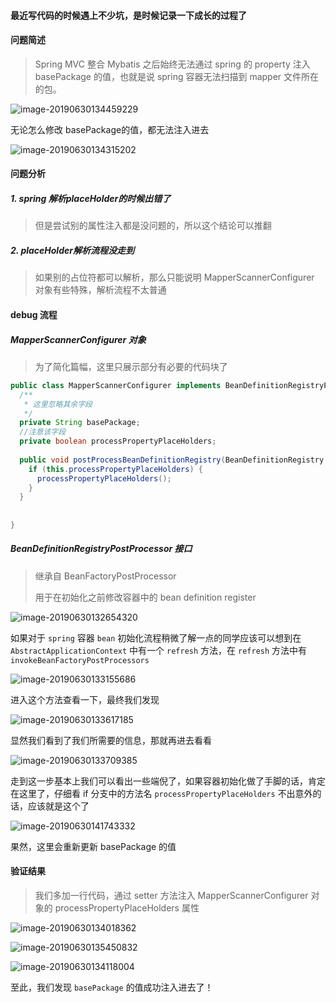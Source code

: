 #### 最近写代码的时候遇上不少坑，是时候记录一下成长的过程了

#### 问题简述

>  Spring MVC 整合 Mybatis 之后始终无法通过 spring 的 property 注入 basePackage 的值，也就是说 spring 容器无法扫描到 mapper 文件所在的包。

![image-20190630134459229](http://ww4.sinaimg.cn/large/006tNc79ly1g4j4s0x40sj30hg00sjrb.jpg)

无论怎么修改 basePackage的值，都无法注入进去

![image-20190630134315202](http://ww1.sinaimg.cn/large/006tNc79ly1g4j4q7smpmj317s03wwfp.jpg)



#### 问题分析

##### 1.  spring 解析placeHolder的时候出错了

> 但是尝试别的属性注入都是没问题的，所以这个结论可以推翻

##### 2.  placeHolder解析流程没走到

> 如果别的占位符都可以解析，那么只能说明 MapperScannerConfigurer 对象有些特殊，解析流程不太普通

#### debug 流程

#####  MapperScannerConfigurer 对象

> 为了简化篇幅，这里只展示部分有必要的代码块了

```java
public class MapperScannerConfigurer implements BeanDefinitionRegistryPostProcessor, InitializingBean, ApplicationContextAware, BeanNameAware {
  /**
   * 这里忽略其余字段
   */
  private String basePackage;
  //注意该字段
  private boolean processPropertyPlaceHolders; 
  
  public void postProcessBeanDefinitionRegistry(BeanDefinitionRegistry registry) {
    if (this.processPropertyPlaceHolders) {
      processPropertyPlaceHolders();
    }
  }
  
  
}
```

##### BeanDefinitionRegistryPostProcessor 接口

> 继承自 BeanFactoryPostProcessor
>
> 用于在初始化之前修改容器中的  bean definition register 

![image-20190630132654320](http://ww3.sinaimg.cn/large/006tNc79ly1g4j49buc5ej317o0c2ad5.jpg)

如果对于 `spring` 容器  `bean` 初始化流程稍微了解一点的同学应该可以想到在 `AbstractApplicationContext` 中有一个 `refresh` 方法，在 `refresh` 方法中有 `invokeBeanFactoryPostProcessors`

![image-20190630133155686](http://ww2.sinaimg.cn/large/006tNc79ly1g4j4efojylj30m20nun0o.jpg)

进入这个方法查看一下，最终我们发现

![image-20190630133617185](http://ww1.sinaimg.cn/large/006tNc79ly1g4j4iz2nhxj310u0htwjk.jpg)

显然我们看到了我们所需要的信息，那就再进去看看

![image-20190630133709385](http://ww3.sinaimg.cn/large/006tNc79ly1g4j4jvf1jaj30sg0gytd0.jpg)

走到这一步基本上我们可以看出一些端倪了，如果容器初始化做了手脚的话，肯定在这里了，仔细看 if 分支中的方法名 `processPropertyPlaceHolders` 不出意外的话，应该就是这个了

![image-20190630141743332](http://ww1.sinaimg.cn/large/006tNc79ly1g4j5q35g2rj30px0a576z.jpg)

果然，这里会重新更新 basePackage 的值

#### 验证结果

> 我们多加一行代码，通过 setter 方法注入 MapperScannerConfigurer 对象的 processPropertyPlaceHolders 属性

![image-20190630134018362](http://ww3.sinaimg.cn/large/006tNc79ly1g4j4n5a72dj3190056gn7.jpg)

![image-20190630135450832](http://ww2.sinaimg.cn/large/006tNc79ly1g4j52a8huej30hm011t8n.jpg)

![image-20190630134118004](http://ww3.sinaimg.cn/large/006tNc79ly1g4j4o6vcltj30xd0f5wj2.jpg)

至此，我们发现 `basePackage` 的值成功注入进去了！